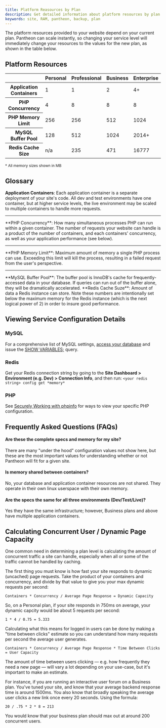 ```yaml
---
title: Platform Reasources by Plan
description: Get detailed information about platform resources by plan level.
keywords: site, RAM, pantheon, backup, plan
---
```

The platform resources provided to your website depend on your current plan. Pantheon can scale instantly, so changing your service level will immediately change your resources to the values for the new plan, as shown in the table below.

## Platform Resources

<table class="table table-condensed table-bordered">
    <thead class="thead-inverse">
      <tr>
        <th scope="row" class="thead-inverse"></th>
        <th>Personal</th>
        <th>Professional</th>
        <th>Business</th>
        <th>Enterprise</th>
      </tr>
    </thead>
    <tbody>
      <tr>
        <th scope="row" class="thead-inverse">Application Containers</th>
        <td>1</td>
        <td>1</td>
        <td>2</td>
        <td>4+</td>
      </tr>
      <tr>
        <th scope="row" class="thead-inverse">PHP Concurrency</th>
        <td>4</td>
        <td>8</td>
        <td>8</td>
        <td>8</td>
      </tr>
      <tr>
        <th scope="row" class="thead-inverse">PHP Memory Limit</th>
        <td>256</td>
        <td>256</td>
        <td>512</td>
        <td>1024</td>
      </tr>
      <tr>
        <th scope="row" class="thead-inverse">MySQL Buffer Pool</th>
        <td>128</td>
        <td>512</td>
        <td>1024</td>
        <td>2014+</td>
      </tr>
      <tr>
        <th scope="row" class="thead-inverse">Redis Cache Size</th>
        <td>n/a</td>
        <td>235</td>
        <td>471</td>
        <td>16777</td>
      </tr>
    </tbody>
  </table>
  <tr> <p style="font-size:12px"> * All memory sizes shown in MB </p style>

## Glossary

**Application Containers**: Each application container is a separate deployment of your site's code. All dev and test environments have one container, but at higher service levels, the live environment may be scaled to multiple containers to handle more requests.
<hr>   
**PHP Concurrency**: How many simultaneous processes PHP can run within a given container. The number of requests your website can handle is a product of the number of containers, and each containers' concurrency, as well as your application performance (see below).
<hr>
**PHP Memory Limit**: Maximum amount of memory a single PHP process can use. Exceeding this limit will kill the process, resulting in a failed request from the user's perspective. 
<hr>
**MySQL Buffer Pool**: The buffer pool is InnoDB's cache for frequently-accessed data in your database. If queries can run out of the buffer alone, they will be dramatically accelerated.   
**Redis Cache Suze**: Amount of data a Redis instance can store. Note these numbers are intentionally set below the maximum memory for the Redis instance (which is the next logical power of 2) in order to insure good performance. 

## Viewing Service Configuration Details

### MySQL
For a comprehensive list of MySQL settings, [access your database](https://pantheon.io/docs/articles/local/accessing-mysql-databases/) and issue the [SHOW VARIABLES;](http://dev.mysql.com/doc/refman/5.0/en/show-variables.html) query.

### Redis
Get your Redis connection string by going to the **Site Dashboard > Environment (e.g. Dev) > Connection Info**, and then run: `<your redis string> config get *memory*`

### PHP
 See [Securely Working with phpinfo](https://pantheon.io/docs/articles/sites/secure-phpinfo/#method-1-(drupal)) for ways to view your specific PHP configuration.

## Frequently Asked Questions (FAQs)

#### Are these the complete specs and memory for my site?
There are many "under the hood" configuration values not show here, but these are the most important values for understanding whether or not Pantheon will fit for a given site.

#### Is memory shared between containers?
No, your database and application container resources are not shared. They operate in their own linux userspace with their own memory.

#### Are the specs the same for all three environments (Dev/Test/Live)?  
Yes they have the same infrastructure; however, Business plans and above have multiple application containers.

## Calculating Concurrent User / Dynamic Page Capacity

One common need in determining a plan level is calculating the amount of concurrent traffic a site can handle, especially when all or some of the traffic cannot be handled by caching. 

The first thing you must know is how fast your site responds to dynamic (uncached) page requests. Take the product of your containers and concurrency, and divide by that value to give you your max dynamic requests per second:

`Containers * Concurrency / Average Page Response = Dynamic Capacity`

So, on a Personal plan, if your site responds in 750ms on average, your dynamic capcity would be about 5 requests per second:

`1 * 4 / 0.75 = 5.333`

Calculating what this means for logged in users can be done by making a "time between clicks" estimate so you can understand how many requests per second the average user generates. 

`Containers * Concurrency / Average Page Response * Time Between Clicks = User Capacity`

The amount of time between users clicking — e.g. how frequently they need a new page — will vary a lot depending on your use-case, but it's important to make an estimate.

For instance, if you are running an interactive user forum on a Business plan. You've tuned your site, and know that your average backend response time is around 1500ms. You also know that broadly speaking the average user clicks a new link once every 20 seconds. Using the formula:

`20 / .75 * 2 * 8 = 213` 

You would know that your business plan should max out at around 200 concurrent users.

